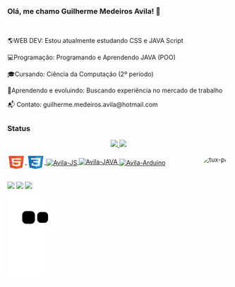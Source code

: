 ### Olá, me chamo Guilherme Medeiros Avila! 👋
<br>

<p>🌎WEB DEV: Estou atualmente estudando CSS e JAVA Script</p>
<p>💻Programação: Programando e Aprendendo JAVA (POO)</p>
<p>🎓Cursando: Ciência da Computação (2º período) </p>
<p>🌱Aprendendo e evoluindo: Buscando experiência no mercado de trabalho</p>
<p>📬 Contato: guilherme.medeiros.avila@hotmail.com</p>

##

### Status
<div align="center">
  <a href="https://github.com/GM7Avila">
  <img height="180em" src="https://github-readme-stats.vercel.app/api?username=GM7Avila&show_icons=true&theme=blueberry&include_all_commits=true&count_private=true"/>
  <img height="180em" src="https://github-readme-stats.vercel.app/api/top-langs/?username=GM7Avila&layout=compact&langs_count=7&theme=blueberry"/>
</div>
  
  
<div style="display: inline_block"><br>
  <img align="center" alt="Avila-HTML" height="30" width="40" src="https://raw.githubusercontent.com/devicons/devicon/master/icons/html5/html5-original.svg">
  <img align="center" alt="Avila-CSS" height="30" width="40" src="https://raw.githubusercontent.com/devicons/devicon/master/icons/css3/css3-original.svg">
  <img align="center" alt="Avila-JS" height="38" width="38" src="https://cdn.jsdelivr.net/gh/devicons/devicon/icons/javascript/javascript-original.svg" />
  <img align-"center" alt="Avila-JAVA" height="40" width="40" src="https://cdn.jsdelivr.net/gh/devicons/devicon/icons/java/java-original-wordmark.svg" />

  <img align="center" alt="Avila-Arduino" height="38" src="https://cdn.jsdelivr.net/gh/devicons/devicon/icons/arduino/arduino-original-wordmark.svg" />

  
  <img align="right" alt="tux-pic" height="150" style="border-radius:50px;" src="https://i0.wp.com/sempreupdate.com.br/wp-content/uploads/2019/10/tux-linux-gif.gif?resize=256%2C256&ssl=1">
</div>
  
  ##
 
<div> 
  <a href="https://www.youtube.com/channel/UCIPEVT1ZBezrixDAxEoaUZA" target="_blank"><img src="https://img.shields.io/badge/YouTube-FF0000?style=for-the-badge&logo=youtube&logoColor=white" target="_blank"></a>
  <a href = "mailto:guilherme.medeiros.avila@hotmail.com"><img src="https://img.shields.io/badge/-Gmail-%23333?style=for-the-badge&logo=gmail&logoColor=white" target="_blank"></a>
  <a href="https://www.linkedin.com/in/guilherme-medeiros-avila-331776180/" target="_blank"><img src="https://img.shields.io/badge/-LinkedIn-%230077B5?style=for-the-badge&logo=linkedin&logoColor=white" target="_blank"></a> 
 
  ![Snake animation](https://github.com/GM7Avila/GM7Avila/blob/output/github-contribution-grid-snake.svg)
 
</div>
